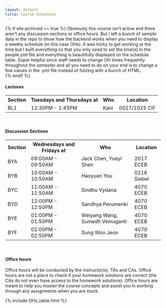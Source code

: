 ```yaml
---
layout: default
title: Course Schedules
---
```

{% if site.archived == true %}
Obviously this course isn't active and there aren't any discussion sections or office hours. But I left a bunch of sample data in the repo to show how the backend works when you need to display a weekly schedule (in this case OHs). It was tricky to get working at the time but I built everything so that you only need to set the time(s) in the people.yml file and everything is beautifully displayed on the schedule table. Super helpful since staff needs to change OH times frequently throughout the semester and all you need to do on your end is to change a few values in the .yml file instead of futzing with a bunch of HTML.   
{% endif %}


#### Lectures

<table id="customers">
  <tr>
    <th> Section </th>
    <th> Tuesdays and Thursdays at </th>
    <th> Who </th>
    <th> Location </th>
  </tr>
  <tr>
    <td> BL1 </td>
    <td> 12:30PM - 1:45PM </td>
    <td> Kani </td>
    <td> 0027/1025 CIF </td>
  </tr>
</table>
&nbsp;

#### Discussion Sections
<table id="customers">
  <tr>
    <th> Section </th>
    <th> Wednesdays and Fridays at </th>
    <th> Who </th>
    <th> Location </th>
  </tr>
  <tr>
    <td> BYA </td>
    <td> 09:00AM - 09:50AM </td>
    <td> Jack Chen, Yueyi Shen </td>
    <td> 2017 ECEB </td>
  </tr>
  <tr>
    <td> BYB </td>
    <td> 10:00AM - 10:50AM </td>
    <td> Haoyuan You </td>
    <td> 0216 Siebel </td>
  </tr>
  <tr>
    <td> BYC </td>
    <td> 11:00AM - 11:50AM </td>
    <td> Sindhu Vydana </td>
    <td> 4070 ECEB </td>
  </tr>
  <tr>
    <td> BYD </td>
    <td> 12:00PM - 12:50PM </td>
    <td> Sandhya Perumenki </td>
    <td> 4070 ECEB </td>
  </tr>
  <tr>
    <td> BYE </td>
    <td> 01:00PM - 01:50PM </td>
    <td> Weiyang Wang, Sumedh Vemuganti </td>
    <td> 4070 ECEB </td>
  </tr>
  <tr>
    <td> BYF </td>
    <td> 02:00PM - 02:50PM </td>
    <td> Sung Woo Jeon </td>
    <td> 4070 ECEB </td>
  </tr>
</table>
&nbsp;

#### Office hours
Office hours will be conducted by the instructor(s), TAs and CAs. Office hours are not a place to check if your homework solutions are correct (the CAs do not even have access to the homework solutions). Office hours are meant to help you master the course concepts and assist you in working through any assignments when you are stuck. 

{% include OHs_table.html %}


